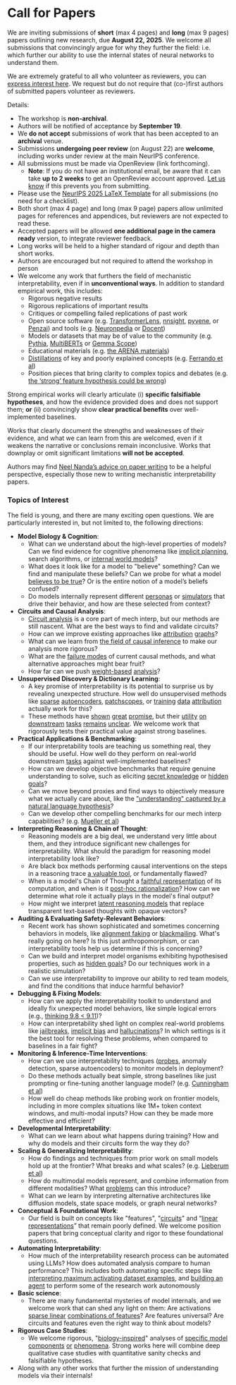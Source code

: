 # Call for Papers
We are inviting submissions of **short** (max 4 pages) and **long** (max 9 pages) papers outlining new research, due **August 22, 2025**. We welcome all submissions that convincingly argue for why they further the field: i.e. which further our ability to use the internal states of neural networks to understand them. 

We are extremely grateful to all who volunteer as reviewers, you can [express interest here](https://www.google.com/url?q=https://docs.google.com/forms/d/e/1FAIpQLSdiw1SJllzoTz_nqzDTzTOGb9DV3W_truQyh-WvYj_QGIi7Mg/viewform?usp%3Ddialog&sa=D&source=editors&ust=1752775670619952&usg=AOvVaw07sPdPIDoGsFfzBrOfgSVE). We request but do not require that (co-)first authors of submitted papers volunteer as reviewers. 

Details: 
* The workshop is **non-archival**.
* Authors will be notified of acceptance by **September 19**.
* We **do not accept** submissions of work that has been accepted to an **archival** venue.
* Submissions **undergoing peer review** (on August 22) are **welcome**, including works under review at the main NeurIPS conference.
* All submissions must be made via OpenReview (link forthcoming).
  * **Note**: If you do not have an institutional email, be aware that it can take **up to 2 weeks** to get an OpenReview account approved. [Let us know](mailto:neurips2025@mechinterpworkshop.com) if this prevents you from submitting.
* Please use the [NeurIPS 2025 LaTeX Template](https://www.google.com/url?q=https://media.neurips.cc/Conferences/NeurIPS2025/Styles.zip&sa=D&source=editors&ust=1752775670623085&usg=AOvVaw2sbJca-0mSpFlEP7ZTOBgH) for all submissions (no need for a checklist).
* Both short (max 4 page) and long (max 9 page) papers allow unlimited pages for references and appendices, but reviewers are not expected to read these.
* Accepted papers will be allowed **one additional page in the camera ready** version, to integrate reviewer feedback.
* Long works will be held to a higher standard of rigour and depth than short works.
* Authors are encouraged but not required to attend the workshop in person
* We welcome any work that furthers the field of mechanistic interpretability, even if in **unconventional ways**. In addition to standard empirical work, this includes:
  * Rigorous negative results
  * Rigorous replications of important results
  * Critiques or compelling failed replications of past work
  * Open source software (e.g. [TransformerLens](https://www.google.com/url?q=https://github.com/neelnanda-io/TransformerLens&sa=D&source=editors&ust=1752775670625799&usg=AOvVaw2kwSRwcqzl_n85XnxNUVqN), [nnsight](https://www.google.com/url?q=https://github.com/ndif-team/nnsight&sa=D&source=editors&ust=1752775670625947&usg=AOvVaw0KeNxMIbFt3k-G3o4sCYff), [pyvene](https://www.google.com/url?q=https://github.com/stanfordnlp/pyvene/tree/main/pyvene/models/mlp&sa=D&source=editors&ust=1752775670626127&usg=AOvVaw1s-hQszLE73LwGimOC9QIM), or [Penzai](https://www.google.com/url?q=https://github.com/google-deepmind/penzai&sa=D&source=editors&ust=1752775670626312&usg=AOvVaw1Y5osoQK15I09LlQWET--M)) and tools (e.g. [Neuronpedia](https://www.google.com/url?q=http://neuronpedia.org&sa=D&source=editors&ust=1752775670626498&usg=AOvVaw38a6p0Zh7hx3RQSqw5KUIe) or [Docent](https://www.google.com/url?q=https://transluce.org/introducing-docent&sa=D&source=editors&ust=1752775670626680&usg=AOvVaw13y7yTV0KOcA01qkvTvQbh))
  * Models or datasets that may be of value to the community (e.g. [Pythia](https://www.google.com/url?q=https://arxiv.org/abs/2304.01373&sa=D&source=editors&ust=1752775670627051&usg=AOvVaw0SFTj8BrbvwgamyN76Srdj), [MultiBERTs](https://www.google.com/url?q=https://arxiv.org/abs/2106.16163&sa=D&source=editors&ust=1752775670627203&usg=AOvVaw0qTcQhk2eLg_IMNP3NRruO) or [Gemma Scope](https://www.google.com/url?q=https://arxiv.org/abs/2408.05147&sa=D&source=editors&ust=1752775670627358&usg=AOvVaw2Rwxr4yRelbYD_3uLBT89K))
  * Educational materials (e.g. [the ARENA materials](https://www.google.com/url?q=https://arena3-chapter1-transformer-interp.streamlit.app/&sa=D&source=editors&ust=1752775670627706&usg=AOvVaw0HbquwXs5se2rGxiGPqUJA))
  * [Distillations](https://www.google.com/url?q=https://distill.pub/2017/research-debt/&sa=D&source=editors&ust=1752775670627934&usg=AOvVaw2wzasVc9BdOfoBYkClbpv-) of key and poorly explained concepts (e.g. [Ferrando et al](https://www.google.com/url?q=https://arxiv.org/abs/2405.00208&sa=D&source=editors&ust=1752775670628215&usg=AOvVaw1VAvcioZKQ_kWpc3MmyJjm))
  * Position pieces that bring clarity to complex topics and debates (e.g. [the ‘strong’ feature hypothesis could be wrong](https://www.google.com/url?q=https://www.alignmentforum.org/posts/tojtPCCRpKLSHBdpn/the-strong-feature-hypothesis-could-be-wrong&sa=D&source=editors&ust=1752775670628783&usg=AOvVaw0NuPnaM2aqhlQpjQD5-iNh))

Strong empirical works will clearly articulate (i) **specific falsifiable hypotheses**, and how the evidence provided does and does not support them; **or** (ii) convincingly show **clear practical benefits** over well-implemented baselines. 

Works that clearly document the strengths and weaknesses of their evidence, and what we can learn from this are welcomed, even if it weakens the narrative or conclusions remain inconclusive. Works that downplay or omit significant limitations **will not be accepted**. 

Authors may find [Neel Nanda’s advice on paper writing](https://www.google.com/url?q=https://www.alignmentforum.org/posts/eJGptPbbFPZGLpjsp/highly-opinionated-advice-on-how-to-write-ml-papers&sa=D&source=editors&ust=1752775670631033&usg=AOvVaw1cZvUUYx9JVzSY-TcsJ9Rp) to be a helpful perspective, especially those new to writing mechanistic interpretability papers. 
### Topics of Interest
The field is young, and there are many exciting open questions. We are particularly interested in, but not limited to, the following directions: 
* **Model Biology & Cognition**:
  * What can we understand about the high-level properties of models? Can we find evidence for cognitive phenomena like [implicit planning](https://www.google.com/url?q=https://transformer-circuits.pub/2025/attribution-graphs/biology.html%23dives-poems&sa=D&source=editors&ust=1752775670632615&usg=AOvVaw3Hr6ZcngzUr3lk2f51WN_N), search algorithms, or [internal world models](https://www.google.com/url?q=https://arxiv.org/abs/2210.13382&sa=D&source=editors&ust=1752775670632880&usg=AOvVaw17I4APRCyJub2au6vlLy8O)?
  * What does it look like for a model to "believe" something? Can we find and manipulate these beliefs? Can we probe for what a model [believes to be true](https://www.google.com/url?q=https://arxiv.org/abs/2310.06824&sa=D&source=editors&ust=1752775670633450&usg=AOvVaw0S7YZ7hFrRvBJhVF0W7-O4)? Or is the entire notion of a model’s beliefs confused?
  * Do models internally represent different [personas](https://www.google.com/url?q=https://arxiv.org/abs/2406.12094&sa=D&source=editors&ust=1752775670633924&usg=AOvVaw1jRKhowhDG3cychMXxBUoT) or [simulators](https://www.google.com/url?q=https://www.nature.com/articles/s41586-023-06647-8&sa=D&source=editors&ust=1752775670634110&usg=AOvVaw113MAgEYqyNIiqil8BMETz) that drive their behavior, and how are these selected from context?
* **Circuits and Causal Analysis**:
  * [Circuit analysis](https://www.google.com/url?q=https://distill.pub/2020/circuits/zoom-in/&sa=D&source=editors&ust=1752775670634679&usg=AOvVaw1-Ef_feyWQXHtXh4yZP2hG) is a core part of mech interp, but our methods are still nascent. What are the best ways to find and validate circuits?
  * How can we improve existing approaches like [attribution](https://www.google.com/url?q=https://arxiv.org/abs/2406.11944&sa=D&source=editors&ust=1752775670635295&usg=AOvVaw2XDccKLRYbYt78Gi95cmx3) [graphs](https://www.google.com/url?q=https://transformer-circuits.pub/2025/attribution-graphs/methods.html&sa=D&source=editors&ust=1752775670635493&usg=AOvVaw246pZWxZdJSsubI5ebqqqS)?
  * What can we learn from [the field of causal inference](https://www.google.com/url?q=https://arxiv.org/abs/2407.04690&sa=D&source=editors&ust=1752775670635834&usg=AOvVaw0VCYG_RdE0MZoiMuc3g1cQ) to make our analysis more rigorous?
  * What are the [failure modes](https://www.google.com/url?q=https://arxiv.org/abs/2307.15771&sa=D&source=editors&ust=1752775670636167&usg=AOvVaw3bKtogoQ-GqDLB1fGxG4s3) of current causal methods, and what alternative approaches might bear fruit?
  * How far can we push [weight-based](https://www.google.com/url?q=https://arxiv.org/abs/2301.05217&sa=D&source=editors&ust=1752775670636624&usg=AOvVaw381JOMFLAcbbYQHrYiXw4U) [analysis](https://www.google.com/url?q=https://arxiv.org/abs/2410.08417&sa=D&source=editors&ust=1752775670636771&usg=AOvVaw3x22VutJ2v7Mqa4sB6ZHlN)?
* **Unsupervised Discovery & Dictionary Learning**:
  * A key promise of interpretability is its potential to surprise us by revealing unexpected structure. How well do unsupervised methods like [sparse](https://www.google.com/url?q=https://arxiv.org/abs/2103.15949&sa=D&source=editors&ust=1752775670637584&usg=AOvVaw2VVUtH0jeDFg7BofAipfpM) [autoencoders](https://www.google.com/url?q=https://transformer-circuits.pub/2023/monosemantic-features&sa=D&source=editors&ust=1752775670637793&usg=AOvVaw3gNauFqg2VOlMKzaRRYMoK), [patch](https://www.google.com/url?q=https://arxiv.org/abs/2401.06102&sa=D&source=editors&ust=1752775670637943&usg=AOvVaw0VF6O5MRdkuQBC1n0qzh1n)[scopes](https://www.google.com/url?q=https://arxiv.org/abs/2403.10949v2&sa=D&source=editors&ust=1752775670638050&usg=AOvVaw3M50cZCGKkJHgxV_uADwcd), or [training](https://www.google.com/url?q=https://proceedings.mlr.press/v70/koh17a?ref%3Dhttps://githubhelp.com&sa=D&source=editors&ust=1752775670638251&usg=AOvVaw11W0F7XK-MzIfQf1oJpkjT) [data](https://www.google.com/url?q=https://arxiv.org/abs/2308.03296&sa=D&source=editors&ust=1752775670638393&usg=AOvVaw0DhBcEJQeGz55mcDTDzHxR) [attribution](https://www.google.com/url?q=https://arxiv.org/abs/2205.11482&sa=D&source=editors&ust=1752775670638546&usg=AOvVaw3I7h1Q0PFmx7kdBmo2do-2) actually work for this?
  * These methods have [shown](https://www.google.com/url?q=https://transformer-circuits.pub/2024/scaling-monosemanticity/index.html&sa=D&source=editors&ust=1752775670638913&usg=AOvVaw2UFxlx-GT5dXgsemeM1efo) [great](https://www.google.com/url?q=https://transformer-circuits.pub/2025/attribution-graphs/biology.html&sa=D&source=editors&ust=1752775670639110&usg=AOvVaw3qNIc_QwGoYUM33Atz9Aqv) [promise](https://www.google.com/url?q=https://arxiv.org/abs/2503.10965&sa=D&source=editors&ust=1752775670639268&usg=AOvVaw16Q4FCqVOYyRYVVZaIm57t), but their [utility](https://www.google.com/url?q=https://arxiv.org/abs/2502.16681&sa=D&source=editors&ust=1752775670639443&usg=AOvVaw1dgv31-DCEO4n2HpuNKMxt) [on](https://www.google.com/url?q=https://www.tilderesearch.com/blog/sieve&sa=D&source=editors&ust=1752775670639580&usg=AOvVaw0gYyBQrquZ-2kujRKRhttu) [downstream](https://www.google.com/url?q=https://arxiv.org/abs/2501.17148&sa=D&source=editors&ust=1752775670639734&usg=AOvVaw3rEZUPHj30vqDb09khqihP) [tasks](https://www.google.com/url?q=https://transformer-circuits.pub/2024/features-as-classifiers/index.html&sa=D&source=editors&ust=1752775670639936&usg=AOvVaw2KAZPLw9_SWKxz9gSouaG4) [remains](https://www.google.com/url?q=https://arxiv.org/abs/2502.04382&sa=D&source=editors&ust=1752775670640081&usg=AOvVaw0FOYpFepJRFm6zT79PIjr-) [unclear](https://www.google.com/url?q=https://www.alignmentforum.org/posts/4uXCAJNuPKtKBsi28/negative-results-for-saes-on-downstream-tasks&sa=D&source=editors&ust=1752775670640311&usg=AOvVaw0R2S9fF2WCo7md0uCGQ7y3). We welcome work that rigorously tests their practical value against strong baselines.
* **Practical Applications & Benchmarking**:
  * If our interpretability tools are teaching us something real, they should be useful. How well do they perform on real-world downstream [tasks](https://www.google.com/url?q=https://www.lesswrong.com/posts/wGRnzCFcowRCrpX4Y/downstream-applications-as-validation-of-interpretability&sa=D&source=editors&ust=1752775670641451&usg=AOvVaw2AVOvynlUhFr6zgkBI8vEI) against well-implemented baselines?
  * How can we develop objective benchmarks that require genuine understanding to solve, such as eliciting [secret knowledge](https://www.google.com/url?q=https://arxiv.org/abs/2505.14352&sa=D&source=editors&ust=1752775670642032&usg=AOvVaw362NN0ngguVcCqSrbCGAee) or [hidden goals](https://www.google.com/url?q=https://arxiv.org/abs/2503.10965&sa=D&source=editors&ust=1752775670642203&usg=AOvVaw1gKXyglAckPkfFB4nOVvPu)?
  * Can we move beyond proxies and find ways to objectively measure what we actually care about, like the ["understanding" captured by a natural language hypothesis](https://www.google.com/url?q=https://arxiv.org/abs/2502.04382&sa=D&source=editors&ust=1752775670642799&usg=AOvVaw0Kvl8kJXQ3eXGmPQDc0lSz)?
  * Can we develop other compelling benchmarks for our mech interp capabilities? (e.g. [Mueller et al](https://www.google.com/url?q=https://arxiv.org/abs/2504.13151&sa=D&source=editors&ust=1752775670643231&usg=AOvVaw0IeFtNkVvSt0FIqo3T43nU))
* **Interpreting Reasoning & Chain of Thought**:
  * Reasoning models are a big deal, we understand very little about them, and they introduce significant new challenges for interpretability. What should the paradigm for reasoning model interpretability look like?
  * Are black box methods performing causal interventions on the steps in a reasoning trace [a valuable tool](https://www.google.com/url?q=https://arxiv.org/abs/2506.19143&sa=D&source=editors&ust=1752775670644477&usg=AOvVaw2FPE4jnXdKZWxrr5P-94vx), or fundamentally flawed?
  * When is a model's Chain of Thought a [faithful representation](https://www.google.com/url?q=https://arxiv.org/abs/2305.04388&sa=D&source=editors&ust=1752775670644916&usg=AOvVaw2fmeMmA1YBl_QdCHIo_FgR) of its computation, and when is it [post-hoc rationalization](https://www.google.com/url?q=https://arxiv.org/abs/2503.08679&sa=D&source=editors&ust=1752775670645194&usg=AOvVaw1tqX_oGLUStD-16Mr3d2PA)? How can we determine what role it actually plays in the model's final output?
  * How might we interpret [latent reasoning models](https://www.google.com/url?q=https://arxiv.org/abs/2412.06769&sa=D&source=editors&ust=1752775670645695&usg=AOvVaw01onlN1ZfhehTwGnCcvnmG) that replace transparent text-based thoughts with opaque vectors?
* **Auditing & Evaluating Safety-Relevant Behaviors**:
  * Recent work has shown sophisticated and sometimes concerning behaviors in models, like [alignment faking](https://www.google.com/url?q=https://arxiv.org/abs/2412.14093&sa=D&source=editors&ust=1752775670646571&usg=AOvVaw1VfoiMcy2FL0AV9SebSmRI) or [blackmailing](https://www.google.com/url?q=https://www.anthropic.com/research/agentic-misalignment&sa=D&source=editors&ust=1752775670646770&usg=AOvVaw2VfOXs9P3uqhv4ygCD3-gl). What's really going on here? Is this just anthropomorphism, or can interpretability tools help us determine if this is concerning?
  * Can we build and interpret model organisms exhibiting hypothesised properties, such as [hidden goals](https://www.google.com/url?q=https://arxiv.org/abs/2503.10965&sa=D&source=editors&ust=1752775670647594&usg=AOvVaw1lsohkCLvxeXTAW1lZKwuh)? Do our techniques work in a realistic simulation?
  * Can we use interpretability to improve our ability to red team models, and find the conditions that induce harmful behavior?
* **Debugging & Fixing Models**:
  * How can we apply the interpretability toolkit to understand and ideally fix unexpected model behaviors, like simple logical errors (e.g., [thinking 9.8 < 9.11](https://www.google.com/url?q=https://transluce.org/observability-interface&sa=D&source=editors&ust=1752775670648910&usg=AOvVaw2ZGSv6Q5Z8G_5PnSgpkaDT))?
  * How can interpretability shed light on complex real-world problems like [jailbreaks](https://www.google.com/url?q=https://transformer-circuits.pub/2025/attribution-graphs/biology.html%23dives-jailbreak&sa=D&source=editors&ust=1752775670649380&usg=AOvVaw0bLWbo0OATUOA7Guo9VMJe), [implicit bias](https://www.google.com/url?q=https://arxiv.org/abs/2506.10922&sa=D&source=editors&ust=1752775670649556&usg=AOvVaw2YhJnSFkM8V4ZznV1Ti7sN) and [hallucinations](https://www.google.com/url?q=https://arxiv.org/abs/2411.14257&sa=D&source=editors&ust=1752775670649730&usg=AOvVaw0re1zoiqirVwu5ORYyJgZV)? In which settings is it the best tool for resolving these problems, when compared to baselines in a fair fight?
* **Monitoring & Inference-Time Interventions**:
  * How can we use interpretability techniques ([probes](https://www.google.com/url?q=https://arxiv.org/abs/2102.12452&sa=D&source=editors&ust=1752775670650582&usg=AOvVaw0JSCTAY1uPEulx5sDVPkdA), anomaly detection, sparse autoencoders) to monitor models in deployment?
  * Do these methods actually beat simple, strong baselines like just prompting or fine-tuning another language model? (e.g. [Cunningham et al](https://www.google.com/url?q=https://alignment.anthropic.com/2025/cheap-monitors/&sa=D&source=editors&ust=1752775670651154&usg=AOvVaw2eQA3_1P2FMvdIZYCTKm3g))
  * How well do cheap methods like probing work on frontier models, including in more complex situations like 1M+ token context windows, and multi-modal inputs? How can they be made more effective and efficient?
* **Developmental Interpretability**:
  * What can we learn about what happens during training? How and why do models and their circuits form the way they do?
* **Scaling & Generalizing Interpretability**:
  * How do findings and techniques from prior work on small models hold up at the frontier? What breaks and what scales? (e.g. [Lieberum et al](https://www.google.com/url?q=https://arxiv.org/abs/2307.09458&sa=D&source=editors&ust=1752775670652423&usg=AOvVaw2GOJbmnjKXuPt11mbCDTQG))
  * How do multimodal models represent, and combine information from different modalities? What [problems](https://www.google.com/url?q=https://openreview.net/pdf?id%3DVUhRdZp8ke&sa=D&source=editors&ust=1752775670652734&usg=AOvVaw0VFyxz1eQpu45PSX1-i_3V) can this introduce?
  * What can we learn by interpreting alternative architectures like diffusion models, state space models, or graph neural networks?
* **Conceptual & Foundational Work**:
  * Our field is built on concepts like "features", "[circuits](https://www.google.com/url?q=https://distill.pub/2020/circuits/zoom-in/&sa=D&source=editors&ust=1752775670653403&usg=AOvVaw219hVs2qBGI9_ij-6gHjEe)" and “[linear representations](https://www.google.com/url?q=https://transformer-circuits.pub/2024/july-update/index.html%23linear-representations&sa=D&source=editors&ust=1752775670653576&usg=AOvVaw2-lDO5Iwr2eaNT_j9EkFsd)” that remain poorly defined. We welcome position papers that bring conceptual clarity and rigor to these foundational questions.
* **Automating Interpretability**:
  * How much of the interpretability research process can be automated using LLMs? How does automated analysis compare to human performance? This includes both automating specific steps like [interpreting maximum activating dataset examples](https://www.google.com/url?q=https://openaipublic.blob.core.windows.net/neuron-explainer/paper/index.html&sa=D&source=editors&ust=1752775670654452&usg=AOvVaw1gTaBwVTAJZS9V2DMQxGJC), and [building an agent](https://www.google.com/url?q=https://arxiv.org/abs/2404.14394&sa=D&source=editors&ust=1752775670654571&usg=AOvVaw0JB-LyDU5Z_TO4DdtZQLiL) to perform some of the research work autonomously
* **Basic science**:
  * There are many fundamental mysteries of model internals, and we welcome work that can shed any light on them: Are activations [sparse linear](https://www.google.com/url?q=https://arxiv.org/abs/1601.03764&sa=D&source=editors&ust=1752775670655147&usg=AOvVaw3BYs7Qzry6YJgQXd8Q9wTA) [combinations of features](https://www.google.com/url?q=https://transformer-circuits.pub/2022/toy_model/index.html&sa=D&source=editors&ust=1752775670655293&usg=AOvVaw0vEAgcF_BsRDDQE9T5Ajym)? Are features universal? Are circuits and features even the right way to think about models?
* **Rigorous Case Studies**:
  * We welcome rigorous, "[biology-inspired](https://www.google.com/url?q=https://distill.pub/2020/circuits/curve-circuits/&sa=D&source=editors&ust=1752775670655803&usg=AOvVaw0iZZg1a73YawJfxR8NmtYA)" analyses of [specific model](https://www.google.com/url?q=https://arxiv.org/abs/2310.04625&sa=D&source=editors&ust=1752775670655932&usg=AOvVaw3_6sn2qCEGuz54Ss9ay7GH) [components](https://www.google.com/url?q=https://transformer-circuits.pub/2024/scaling-monosemanticity/index.html&sa=D&source=editors&ust=1752775670656069&usg=AOvVaw1e94-_DQt7S1Vmzzfm2sSt) [or](https://www.google.com/url?q=https://arxiv.org/abs/2305.01610&sa=D&source=editors&ust=1752775670656163&usg=AOvVaw0ox1cG1-IIB812f_54xIEg) [phenomena](https://www.google.com/url?q=https://arxiv.org/abs/2306.09346&sa=D&source=editors&ust=1752775670656266&usg=AOvVaw3xvfutL9Zwz80rYj8Kgdfc). Strong works here will combine deep qualitative case studies with quantitative sanity checks and falsifiable hypotheses.
* Along with any other works that further the mission of understanding models via their internals!